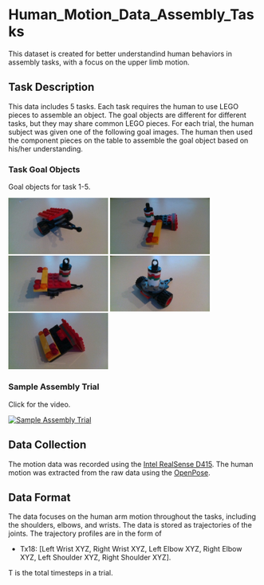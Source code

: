 # Human_Motion_Data_Assembly_Tasks

This dataset is created for better understandind human behaviors in assembly tasks, with a focus on the upper limb motion.

## Task Description
This data includes 5 tasks. Each task requires the human to use LEGO pieces to assemble an object. The goal objects are different for different tasks, but they may share common LEGO pieces. For each trial, the human subject was given one of the following goal images. The human then used the component pieces on the table to assemble the goal object based on his/her understanding.

### Task Goal Objects
Goal objects for task 1-5.
<p align="left">
  <img src="Task1/goal.jpg" width="200">
  <img src="Task2/goal.jpg" width="200">
  <img src="Task3/goal.jpg" width="200">
  <img src="Task4/goal.jpg" width="200">
  <img src="Task5/goal.jpg" width="200">
</p>

### Sample Assembly Trial
Click for the video.

[![Sample Assembly Trial](https://i9.ytimg.com/vi/7v2ai8FNSSk/mq2.jpg?sqp=CLSCq_0F&rs=AOn4CLChNs8Sz-9MYE1ADDS18MPYsW4rXQ)](https://youtu.be/7v2ai8FNSSk)

## Data Collection
The motion data was recorded using the [Intel RealSense D415](https://www.intelrealsense.com/depth-camera-d415/). The human motion was extracted from the raw data using the [OpenPose](https://github.com/CMU-Perceptual-Computing-Lab/openpose).

## Data Format
The data focuses on the human arm motion throughout the tasks, including the shoulders, elbows, and wrists. The data is stored as trajectories of the joints. 
The trajectory profiles are in the form of
* Tx18: [Left Wrist XYZ, Right Wrist XYZ, Left Elbow XYZ, Right Elbow XYZ, Left Shoulder XYZ, Right Shoulder XYZ].

T is the total timesteps in a trial.

